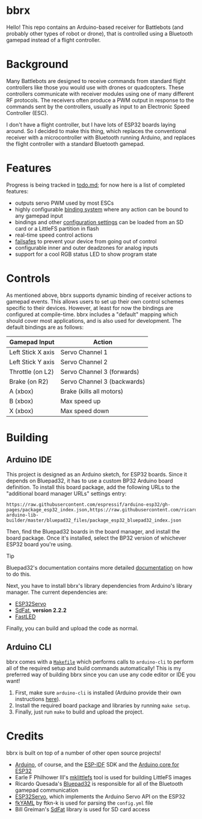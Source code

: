 # bbrx
Hello!  This repo contains an Arduino-based receiver for Battlebots (and probably other types of robot or drone), that is controlled using a Bluetooth gamepad instead of a flight controller.

# Background
Many Battlebots are designed to receive commands from standard flight controllers like those you would use with drones or quadcopters.  These controllers communicate with receiver modules using one of many different RF protocols.  The receivers often produce a PWM output in response to the commands sent by the controllers, usually as input to an Electronic Speed Controller (ESC).

I don't have a flight controller, but I have lots of ESP32 boards laying around.  So I decided to make this thing, which replaces the conventional receiver with a microcontroller with Bluetooth running Arduino, and replaces the flight controller with a standard Bluetooth gamepad.

# Features
Progress is being tracked in [todo.md](./todo.md); for now here is a list of completed features:
- outputs servo PWM used by most ESCs
- highly configurable [binding system](./docs/usage/events.md) where any action can be bound to any gamepad input
- bindings and other [configuration settings](./docs/usage/config.md) can be loaded from an SD card or a LittleFS partition in flash
- real-time speed control actions
- [failsafes](./docs/usage/failsafes.md) to prevent your device from going out of control
- configurable inner and outer deadzones for analog inputs
- support for a cool RGB status LED to show program state

# Controls
As mentioned above, bbrx supports dynamic binding of receiver actions to gamepad events.  This allows users to set up their own control schemes specific to their devices.  However, at least for now the bindings are configured at compile-time.  bbrx includes a "default" mapping which should cover most applications, and is also used for development.  The default bindings are as follows:

| Gamepad Input     | Action                      |
|-------------------|-----------------------------|
| Left Stick X axis | Servo Channel 1             |
| Left Stick Y axis | Servo Channel 2             |
| Throttle (on L2)  | Servo Channel 3 (forwards)  |
| Brake (on R2)     | Servo Channel 3 (backwards) |
| A (xbox)          | Brake (kills all motors)    |
| B (xbox)          | Max speed up                |
| X (xbox)          | Max speed down              |

# Building
## Arduino IDE
This project is designed as an Arduino sketch, for ESP32 boards.  Since it depends on Bluepad32, it has to use a custom BP32 Arduino board definition.  To install this board package, add the following URLs to the "additional board manager URLs" settings entry:

```
https://raw.githubusercontent.com/espressif/arduino-esp32/gh-pages/package_esp32_index.json,https://raw.githubusercontent.com/ricardoquesada/esp32-arduino-lib-builder/master/bluepad32_files/package_esp32_bluepad32_index.json
```

Then, find the Bluepad32 boards in the board manager, and install the board package.  Once it's installed, select the BP32 version of whichever ESP32 board you're using.

> [!TIP]
> Bluepad32's documentation contains more detailed [documentation](https://bluepad32.readthedocs.io/en/latest/plat_arduino/) on how to do this.

Next, you have to install bbrx's library dependencies from Arduino's library manager.  The current dependencies are:
- [ESP32Servo](https://github.com/madhephaestus/ESP32Servo)
- [SdFat](https://github.com/greiman/SdFat), **version 2.2.2**
- [FastLED](https://github.com/FastLED/FastLED)

Finally, you can build and upload the code as normal.

## Arduino CLI
bbrx comes with a [`Makefile`](./Makefile) which performs calls to `arduino-cli` to perform all of the required setup and build commands automatically!  This is my preferred way of building bbrx since you can use any code editor or IDE you want!

1. First, make sure `arduino-cli` is installed (Arduino provide their own instructions [here](https://arduino.github.io/arduino-cli/1.0/installation/)).  
2. Install the required board package and libraries by running `make setup`.  
3. Finally, just run `make` to build and upload the project.

# Credits
bbrx is built on top of a number of other open source projects!
- [Arduino](https://www.arduino.cc/), of course, and the [ESP-IDF](https://github.com/espressif/esp-idf) SDK and the [Arduino core for ESP32](https://github.com/espressif/arduino-esp32)
- Earle F Philhower III's [mklittlefs](https://github.com/earlephilhower/mklittlefs) tool is used for building LittleFS images
- Ricardo Quesada's [Bluepad32](https://github.com/ricardoquesada/bluepad32) is responsible for all of the Bluetooth gamepad communication
- [ESP32Servo](https://github.com/madhephaestus/ESP32Servo), which implements the Arduino Servo API on the ESP32
- [fkYAML](https://github.com/fktn-k/fkYAML) by ftkn-k is used for parsing the `config.yml` file
- Bill Greiman's [SdFat](https://github.com/greiman/SdFat) library is used for SD card access